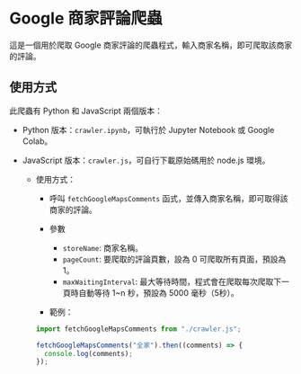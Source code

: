 # Google 商家評論爬蟲

這是一個用於爬取 Google 商家評論的爬蟲程式，輸入商家名稱，即可爬取該商家的評論。

## 使用方式

此爬蟲有 Python 和 JavaScript 兩個版本：

- Python 版本：`crawler.ipynb`，可執行於 Jupyter Notebook 或 Google Colab。

- JavaScript 版本：`crawler.js`，可自行下載原始碼用於 node.js 環境。
  - 使用方式：
    - 呼叫 `fetchGoogleMapsComments` 函式，並傳入商家名稱，即可取得該商家的評論。
    - 參數
      - `storeName`: 商家名稱。
      - `pageCount`: 要爬取的評論頁數，設為 0 可爬取所有頁面，預設為 1。
      - `maxWaitingInterval`: 最大等待時間，程式會在爬取每次爬取下一頁時自動等待 1~n 秒，預設為 5000 毫秒（5秒）。

    - 範例：

    ```javascript
    import fetchGoogleMapsComments from "./crawler.js";

    fetchGoogleMapsComments("全家").then((comments) => {
      console.log(comments);
    });
    ```
